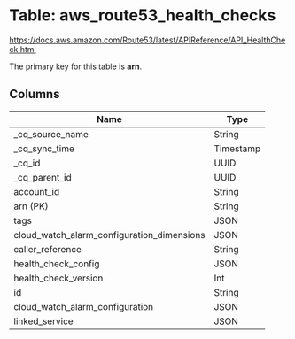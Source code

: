 # Table: aws_route53_health_checks

https://docs.aws.amazon.com/Route53/latest/APIReference/API_HealthCheck.html

The primary key for this table is **arn**.


## Columns
| Name          | Type          |
| ------------- | ------------- |
|_cq_source_name|String|
|_cq_sync_time|Timestamp|
|_cq_id|UUID|
|_cq_parent_id|UUID|
|account_id|String|
|arn (PK)|String|
|tags|JSON|
|cloud_watch_alarm_configuration_dimensions|JSON|
|caller_reference|String|
|health_check_config|JSON|
|health_check_version|Int|
|id|String|
|cloud_watch_alarm_configuration|JSON|
|linked_service|JSON|